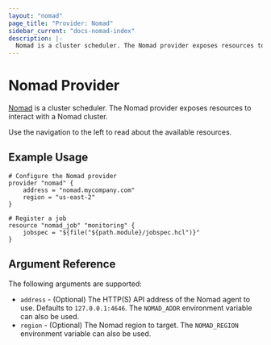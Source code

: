 ```yaml
---
layout: "nomad"
page_title: "Provider: Nomad"
sidebar_current: "docs-nomad-index"
description: |-
  Nomad is a cluster scheduler. The Nomad provider exposes resources to interact with a Nomad cluster.
---
```


# Nomad Provider

[Nomad](https://www.nomadproject.io) is a cluster scheduler. The Nomad
provider exposes resources to interact with a Nomad cluster.

Use the navigation to the left to read about the available resources.

## Example Usage

```
# Configure the Nomad provider
provider "nomad" {
    address = "nomad.mycompany.com"
    region = "us-east-2"
}

# Register a job
resource "nomad_job" "monitoring" {
    jobspec = "${file("${path.module}/jobspec.hcl")}"
}
```

## Argument Reference

The following arguments are supported:

* `address` - (Optional) The HTTP(S) API address of the Nomad agent to use. Defaults to `127.0.0.1:4646`. The `NOMAD_ADDR` environment variable can also be used.
* `region` - (Optional) The Nomad region to target. The `NOMAD_REGION` environment variable can also be used.
